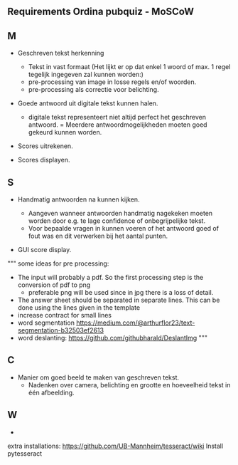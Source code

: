 ﻿Requirements Ordina pubquiz - MoSCoW
-------------------

M
-------------------
- Geschreven tekst herkenning
	- Tekst in vast formaat
(Het lijkt er op dat enkel 1 woord of max. 1 regel tegelijk ingegeven zal kunnen worden:)
	- pre-processing van image in losse regels en/of woorden.
	- pre-processing als correctie voor belichting.
	

- Goede antwoord uit digitale tekst kunnen halen.
	- digitale tekst representeert niet altijd perfect het geschreven antwoord.
	= Meerdere antwoordmogelijkheden moeten goed gekeurd kunnen worden.
	
- Scores uitrekenen.

- Scores displayen.


S
-------------------
- Handmatig antwoorden na kunnen kijken.
	- Aangeven wanneer antwoorden handmatig nagekeken moeten worden door e.g. te lage confidence of onbegrijpelijke tekst.
	- Voor bepaalde vragen in kunnen voeren of het antwoord goed of fout was en dit verwerken bij het aantal punten.

- GUI score display.


"""
some ideas for pre processing:
- The input will probably a pdf. So the first processing step is the conversion of pdf to png
    - preferable png will be used since in jpg there is a loss of detail.
- The answer sheet should be separated in separate lines. This can be done using the lines given in the template
- increase contract for small lines
- word segmentation
        https://medium.com/@arthurflor23/text-segmentation-b32503ef2613
- word deslanting:
        https://github.com/githubharald/DeslantImg
"""

C
-------------------
- Manier om goed beeld te maken van geschreven tekst.
	- Nadenken over camera, belichting en grootte en hoeveelheid tekst in één afbeelding.


W
-------------------
- 



extra installations:
https://github.com/UB-Mannheim/tesseract/wiki
Install pytesseract